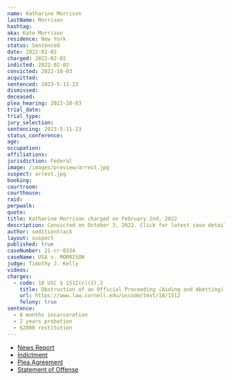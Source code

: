 ```yaml
---
name: Katharine Morrison
lastName: Morrison
hashtag:
aka: Kate Morrison
residence: New York
status: Sentenced
date: 2022-02-02
charged: 2022-02-02
indicted: 2022-02-02
convicted: 2022-10-03
acquitted:
sentenced: 2023-5-11-23
dismissed:
deceased:
plea_hearing: 2022-10-03
trial_date:
trial_type:
jury_selection:
sentencing: 2023-5-11-23
status_conference:
age:
occupation:
affiliations:
jurisdiction: Federal
image: /images/preview/arrest.jpg
suspect: arrest.jpg
booking:
courtroom:
courthouse:
raid:
perpwalk:
quote:
title: Katharine Morrison charged on February 2nd, 2022
description: Convicted on October 3, 2022. Click for latest case details.
author: seditiontrack
layout: suspect
published: true
caseNumber: 21-cr-0334
caseName: USA v. MORRISON
judge: Timothy J. Kelly
videos:
charges:
  - code: 18 USC § 1512(c)(2),2
    title: Obstruction of an Official Proceeding (Aiding and Abetting)
    url: https://www.law.cornell.edu/uscode/text/18/1512
    felony: true
sentence:
  - 8 months incarceration
  - 2 years probation
  - $2000 restitution
---
```


- [News Report](https://www.whec.com/livingston-county-ny-news/livingston-county-woman-indicted-for-capitol-riot/6426541/)
- [Indictment](https://www.justice.gov/usao-dc/case-multi-defendant/file/1473421/download)
- [Plea Agreement](https://www.justice.gov/usao-dc/case-multi-defendant/file/1540346/download)
- [Statement of Offense](https://www.justice.gov/usao-dc/case-multi-defendant/file/1540351/download)
